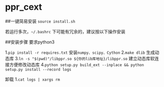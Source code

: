 # ppr_cext

##一键简易安装
`source install.sh`

若运行多次，`~/.bashrc` 下可能有冗余的，建议按以下操作安装

##安装步骤
要求python3

1.`pip install -r requires.txt` 安装`numpy、scipy、Cython`
2.`make dlib` 生成动态库
3.`ln -s "$(pwd)"/libppr.so ${你的lib库地址}/libppr.so`
建立动态库软连接方便修改动态库
4.`python setup.py build_ext --inplace && python setup.py install
--record logs`

卸载
1.`cat logs | xargs rm`


